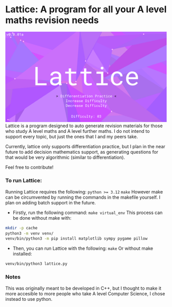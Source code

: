 # Lattice: A program for all your A level maths revision needs
![Main page](res/lattice.png)
Lattice is a program designed to auto generate revision materials for those who study A level maths and A level further maths. I do not intend to support every topic, but just the ones that I and my peers take.

Currently, lattice only supports differentiation practice, but I plan in the near future to add decision mathematics support, as generating questions for that would be very algorithmic (similar to differentiation).

Feel free to contribute!

### To run Lattice:
Running Lattice requires the following:
`python >= 3.12`
`make`
However make can be circumvented by running the commands in the makefile yourself. I plan on adding batch support in the future.

- Firstly, run the following command:
`make virtual_env`
This process can be done without make with:
```sh
mkdir -p cache
python3 -m venv venv/
venv/bin/python3 -m pip install matplotlib sympy pygame pillow
```
- Then, you can run Lattice with the following:
`make`
Or without make installed:
```sh
venv/bin/python3 lattice.py
```

### Notes

This was originally meant to be developed in C++, but I thought to make it more accesible to more people who take A level Computer Science, I chose instead to use python.